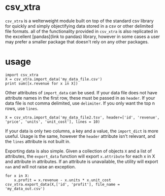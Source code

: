 csv_xtra
========

`csv_xtra` is a welterweight module built on top of the standard csv library for quickly and simply objectifying data stored in a csv or other delimited file formats. all of the functionality provided in `csv_xtra` is also replicated in the excellent [pandas](link to pandas) library, however in some cases a user may prefer a smaller package that doesn't rely on any other packages.

usage
=====

    import csv_xtra
    X = csv_xtra.import_data('my_data_file.csv')
    print sum([x.revenue for x in X])

Other attributes of `import_data` can be used. If your data file does not have attribute names in the first row, these must be passed in as `header`. If your data file is not comma delimited, use `delimiter`. If you only want the top n rows, use `lines`. 

    X = csv_xtra.import_data('my_data_file2.tsv', header=['id', 'revenue', 'price', 'units', 'unit_cost'], lines = 10)

If your data is only two columns, a key and a value, the `import_dict` is more useful. Usage is the same, however the `header` attribute isn't relevant, and the `lines` attribute is not built in.

Exporting data is also simple. Given a collection of objects `X` and a list of attributes, the `export_data` function will export `x.attribute` for each x in X and attribute in attributes. If an attribute is unavailable, the utility will export `nan` and will not raise an exception.

    for x in X:
        x.profit = x.revenue - x.units * x.unit_cost
    csv_xtra.export_data(X,['id', 'profit'], file_name = 'my_data_out.csv')


